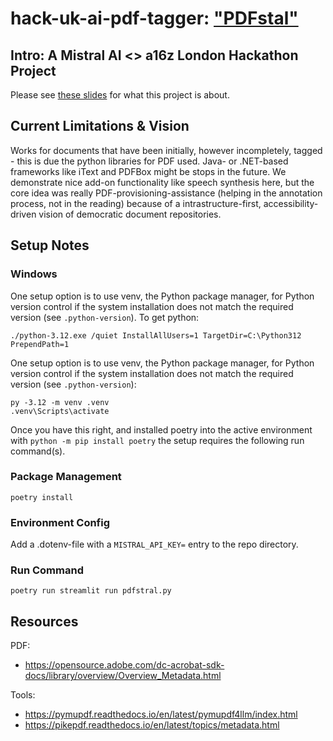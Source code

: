 # hack-uk-ai-pdf-tagger: ["PDFstal"](https://pdfstral.streamlit.app/) 

## Intro: A Mistral AI <> a16z London Hackathon Project

Please see [these slides](https://docs.google.com/presentation/d/18mkzttmRAo7kTcdBRxyERATSdmqt9ODidUBlRLN30Mg/edit?usp=sharing) for what this project is about.

## Current Limitations & Vision

Works for documents that have been initially, however incompletely, tagged - this is due the python libraries for PDF used. Java- or .NET-based frameworks like iText and PDFBox might be stops in the future. We demonstrate nice add-on functionality like speech synthesis here, but the core idea was really PDF-provisioning-assistance (helping in the annotation process, not in the reading) because of a intrastructure-first, accessibility-driven vision of democratic document repositories.

## Setup Notes

### Windows

One setup option is to use venv, the Python package manager, for Python version control if the system installation does not match the required version (see `.python-version`). To get python:

```
./python-3.12.exe /quiet InstallAllUsers=1 TargetDir=C:\Python312 PrependPath=1
```

One setup option is to use venv, the Python package manager, for Python version control if the system installation does not match the required version (see `.python-version`): 

```
py -3.12 -m venv .venv
.venv\Scripts\activate
```

Once you have this right, and installed poetry into the active environment with `python -m pip install poetry` the setup requires the following run command(s).

### Package Management

```
poetry install
```

### Environment Config

Add a .dotenv-file with a `MISTRAL_API_KEY=` entry to the repo directory.

### Run Command

```
poetry run streamlit run pdfstral.py
```

## Resources

PDF:

* https://opensource.adobe.com/dc-acrobat-sdk-docs/library/overview/Overview_Metadata.html

Tools:

* https://pymupdf.readthedocs.io/en/latest/pymupdf4llm/index.html
* https://pikepdf.readthedocs.io/en/latest/topics/metadata.html